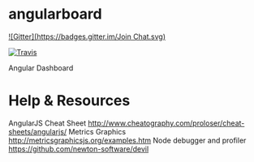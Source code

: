 angularboard
============
[![Gitter](https://badges.gitter.im/Join Chat.svg)](https://gitter.im/angularboard/angularboard?utm_source=badge&utm_medium=badge&utm_campaign=pr-badge&utm_content=badge)

[![Travis](https://travis-ci.org/angularboard/angularboard.svg)](https://travis-ci.org/angularboard/angularboard)

Angular Dashboard

Help & Resources
================

AngularJS Cheat Sheet http://www.cheatography.com/proloser/cheat-sheets/angularjs/
Metrics Graphics http://metricsgraphicsjs.org/examples.htm
Node debugger and profiler https://github.com/newton-software/devil
